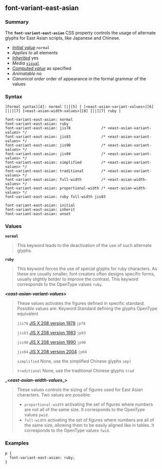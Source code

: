 ## font-variant-east-asian

### Summary

The **`font-variant-east-asian`** CSS property controls the usage of alternate glyphs for East Asian scripts, like Japanese and Chinese.

* _[Initial value][0]_ `normal` 
* _Applies to_ all elements 
* _[Inherited][1]_ yes 
* _Media_ [`visual`][2] 
* _[Computed value][3]_ as specified 
* _Animatable_ no 
* _Canonical order_ order of appearance in the formal grammar of the values

### Syntax

    [Formal syntax][4]: normal [|][5] [ [<east-asian-variant-values>][6] [||][7] [<east-asian-width-values>][8] [||][7] ruby ] 

    font-variant-east-asian: normal
    font-variant-east-asian: ruby
    font-variant-east-asian: jis78              /* <east-asian-variant-values> */
    font-variant-east-asian: jis83              /* <east-asian-variant-values> */
    font-variant-east-asian: jis90              /* <east-asian-variant-values> */
    font-variant-east-asian: jis04              /* <east-asian-variant-values> */
    font-variant-east-asian: simplified         /* <east-asian-variant-values> */
    font-variant-east-asian: traditional        /* <east-asian-variant-values> */
    font-variant-east-asian: full-width         /* <east-asian-width-values> */
    font-variant-east-asian: proportional-width /* <east-asian-width-values> */
    font-variant-east-asian: ruby full-width jis83
    
    font-variant-east-asian: initial
    font-variant-east-asian: inherit
    font-variant-east-asian: unset
    

### Values

**`normal`**

> This keyword leads to the deactivation of the use of such alternate glyphs.

**`ruby`**

> This keyword forces the use of special glyphs for ruby characters. As these are usually smaller, font creators often designs specific forms, usually slightly bolder to improve the contrast. This keyword corresponds to the OpenType values `ruby`.

**_<east-asian-variant-values_\>**

> These values activates the figures defined in specific standard. Possible values are:
> Keyword
> Standard defining the glyphs
> OpenType equivalent
> 
> `jis78`
> [JIS X 208 version 1978][9]
> `jp78`
> 
> `jis83`
> [JIS X 208 version 1983][9]
> `jp83`
> 
> `jis90`
> [JIS X 208 version 1990][9]
> `jp90`
> 
> `jis04`
> [JIS X 208 version 2004][9]
> `jp04`
> 
> `simplified`
> None, use the simplified Chinese glyphs
> `smpl`
> 
> `traditional`
> None, use the traditional Chinese glyphs
> `trad`
> 
> 

**_<_east-asian-width-values__\>**

> These values controls the sizing of figures used for East Asian characters. Two values are possible:
> 
> * `proportional-width` activating the set of figures where numbers are not all of the same size. It corresponds to the OpenType values `pwid`.
> * `full-width` activating the set of figures where numbers are all of the same size, allowing them to be easily aligned like in tables. It corresponds to the OpenType values `fwid`.
> 

### Examples

    p {
      font-variant-east-asian: ruby;
    }



[0]: https://developer.mozilla.org/en/docs/CSS/initial_value
[1]: https://developer.mozilla.org/en/docs/CSS/inheritance
[2]: https://developer.mozilla.org/en/docs/CSS/@media#Media_groups
[3]: https://developer.mozilla.org/en/docs/CSS/computed_value
[4]: https://developer.mozilla.org/en/docs/CSS/Value_definition_syntax "CSS/Value_definition_syntax"
[5]: https://developer.mozilla.org/en/docs/CSS/Value_definition_syntax#Single_bar "Single bar: the two entities are optional, but exactly one must be present."
[6]: https://developer.mozilla.org/en/docs/CSS/CSS_values_syntax#syntax-east-asian-variant-values "Tooltip not found in DB."
[7]: https://developer.mozilla.org/en/docs/CSS/Value_definition_syntax#Double_bar "Double bar: the two entities are optional, and may appear in any order."
[8]: https://developer.mozilla.org/en/docs/CSS/CSS_values_syntax#syntax-east-asian-width-values "Tooltip not found in DB."
[9]: http://en.wikipedia.org/wiki/JIS_X_0208
